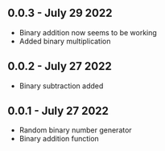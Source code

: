 ## 0.0.3 - July 29 2022

- Binary addition now seems to be working
- Added binary multiplication

## 0.0.2 - July 27 2022

- Binary subtraction added

## 0.0.1 - July 27 2022

- Random binary number generator
- Binary addition function